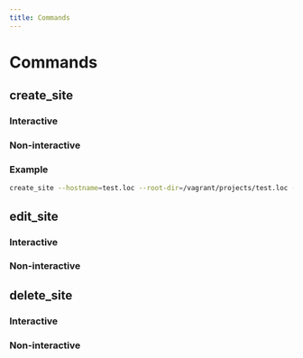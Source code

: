 ```yaml
---
title: Commands
---
```


# Commands

<!-- **PXL Web Vagrant** makes it easy to manage sites through built-in [`create_site`](/sites/#create), [`edit_site_conf`](/sites/#edit_site_conf) and [`delete_site`](/sites/#delete) shell commands. -->

## create_site

### Interactive
### Non-interactive

### Example

```bash
create_site --hostname=test.loc --root-dir=/vagrant/projects/test.loc --php=7.3 --no-backup --overwrite --git-repo= --boilerplate= --public-dir= --db-driver=mysql --db-name=test --show-command --save-config
```

## edit_site

### Interactive
### Non-interactive

## delete_site

### Interactive
### Non-interactive
